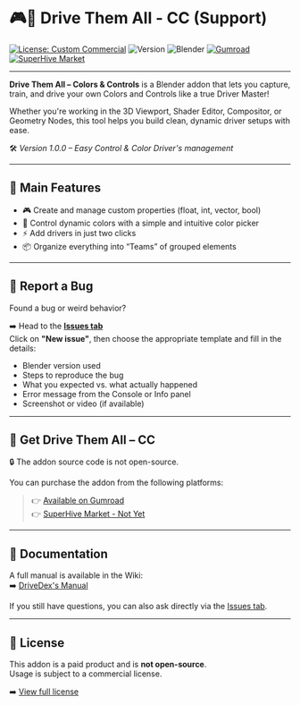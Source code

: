 # 🎮🎨 Drive Them All - CC (Support)

[![License: Custom Commercial](https://img.shields.io/badge/license-Custom--Commercial-red.svg)](https://github.com/phaze974/Drive-Them-All-CC-Support/blob/main/LICENSE) ![Version](https://img.shields.io/badge/version-1.0.0-orange.svg) ![Blender](https://img.shields.io/badge/blender-3.6%2B-lightgrey.svg) [![Gumroad](https://img.shields.io/badge/Gumroad-Link-green.svg)](https://phaze974.gumroad.com) [![SuperHive Market](https://img.shields.io/badge/Blender%20Market-Link-green.svg)](#)

---

**Drive Them All – Colors & Controls** is a Blender addon that lets you capture, train, and drive your own Colors and Controls like a true Driver Master!  

Whether you're working in the 3D Viewport, Shader Editor, Compositor, or Geometry Nodes, this tool helps you build clean, dynamic driver setups with ease.  

🛠️ *Version 1.0.0 – Easy Control & Color Driver's management*

---

## 📌 Main Features

- 🎮 Create and manage custom properties (float, int, vector, bool)  
- 🎨 Control dynamic colors with a simple and intuitive color picker  
- ⚡ Add drivers in just two clicks  
- 📦 Organize everything into “Teams” of grouped elements  

---

## 🐞 Report a Bug

Found a bug or weird behavior?

➡️ Head to the **[Issues tab](https://github.com/Phaze974/Drive-Them-All-CC-Support/issues)**  
Click on **"New issue"**, then choose the appropriate template and fill in the details:

- Blender version used  
- Steps to reproduce the bug  
- What you expected vs. what actually happened  
- Error message from the Console or Info panel  
- Screenshot or video (if available)

---

## 🎁 Get Drive Them All – CC

🔒 The addon source code is not open-source.

You can purchase the addon from the following platforms:

> 👉 [Available on Gumroad](https://phaze974.gumroad.com)  
> 👉 [SuperHive Market - Not Yet](#)

---

## 📖 Documentation

A full manual is available in the Wiki:  
➡️ [DriveDex's Manual](https://github.com/Phaze974/Drive-Them-All-CC-Support/wiki)

If you still have questions, you can also ask directly via the [Issues tab](https://github.com/Phaze974/Drive-Them-All-CC-Support/issues).

---

## 🧾 License

This addon is a paid product and is **not open-source**.  
Usage is subject to a commercial license.  

➡️ [View full license](https://github.com/phaze974/Drive-Them-All-CC-Support/blob/main/LICENSE)
